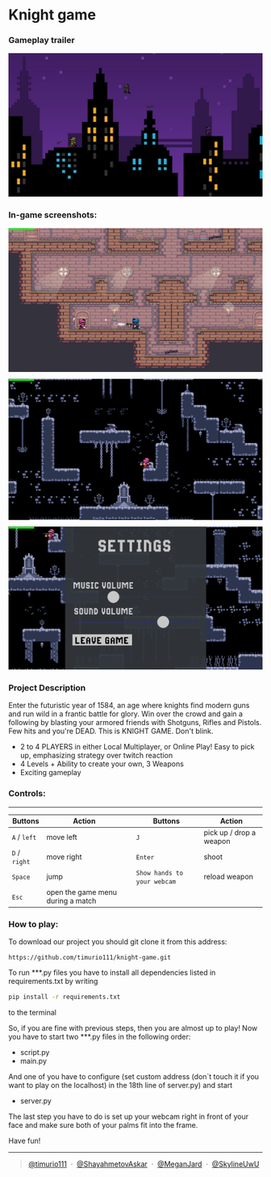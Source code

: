 # Knight game

### Gameplay trailer

[![Gameplay trailer](data/Background/connect_menu.png)](https://www.youtube.com/watch?v=dQw4w9WgXcQ)

### In-game screenshots:

<div style="text-align: center;">
    <img src="data/Readme/Screenshot_1.png" style="margin-bottom: 10px;" />
    <img src="data/Readme/Screenshot_2.png" style="margin-bottom: 10px;" />
    <img src="data/Readme/settings.png" />
</div>

### Project Description

Enter the futuristic year of 1584, an age where knights find modern guns and run wild in a frantic battle for glory. Win
over the crowd and
gain a following by blasting your armored friends with Shotguns, Rifles and Pistols. Few hits and you're DEAD. This
is KNIGHT GAME. Don't blink.

- 2 to 4 PLAYERS in either Local Multiplayer, or Online Play!
Easy to pick up, emphasizing strategy over twitch reaction
- 4 Levels + Ability to create your own, 3 Weapons
- Exciting gameplay

### Controls:

---

| Buttons | Action | | Buttons                     | Action                  |
| --- | --- | --- |-----------------------------|-------------------------|
| `A` / `left` | move left | | `J`                         | pick up / drop a weapon |
| `D` / `right` | move right | | `Enter`                     | shoot                   |
| `Space`                     | jump | | `Show hands to your webcam` | reload weapon           |
| `Esc` | open the game menu during a match | |

### How to play:

To download our project you should git clone it from this address:

```
https://github.com/timurio111/knight-game.git
```

To run ***.py files you have to install all dependencies listed in requirements.txt by writing

```sh
pip install -r requirements.txt
```

to the terminal

So, if you are fine with previous steps, then you are almost up to play!
Now you have to start two ***.py files in the following order:

- script.py
- main.py

And one of you have to configure (set custom address (don`t touch it if you want to play on the localhost) in the 18th line of server.py) and start 

- server.py

The last step you have to do is set up your webcam right in front of your face and make sure both of your palms
fit into the frame.

Have fun!

---

> [@timurio111](https://github.com/timurio111) &nbsp;&middot;&nbsp;
> [@ShayahmetovAskar](https://github.com/ShayahmetovAskar) &nbsp;&middot;&nbsp;
> [@MeganJard](https://github.com/MeganJard) &nbsp;&middot;&nbsp;
> [@SkylineUwU](https://github.com/SkylineUwU)
